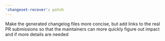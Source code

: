 ```yaml
---
'changeset-recover': patch
---
```


Make the generated changelog files more concise, but add links to the real PR submissions so that the maintainers can more quickly figure out impact and if more details are needed
